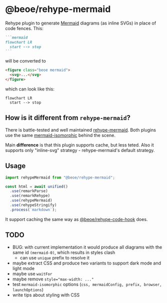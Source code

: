 # @beoe/rehype-mermaid

Rehype plugin to generate [Mermaid](https://mermaid.js.org/) diagrams (as inline SVGs) in place of code fences. This:

````md
```mermaid
flowchart LR
  start --> stop
```
````

will be converted to

```html
<figure class="beoe mermaid">
  <svg>...</svg>
</figure>
```

which can look like this:

```mermaid
flowchart LR
  start --> stop
```

## How is it different from `rehype-mermaid`?

There is battle-tested and well maintained [rehype-mermaid](https://github.com/remcohaszing/rehype-mermaid). Both plugins use the same [mermaid-isomorphic](https://github.com/remcohaszing/mermaid-isomorphic) behind the scene.

Main **difference** is that this plugin supports cache, but less teted. Also it supports only "inline-svg" strategy - rehype-mermaid's default strategy.

## Usage

```js
import rehypeMermaid from "@beoe/rehype-mermaid";

const html = await unified()
  .use(remarkParse)
  .use(remarkRehype)
  .use(rehypeMermaid)
  .use(rehypeStringify)
  .process(`markdown`);
```

It support caching the same way as [@beoe/rehype-code-hook](/packages/rehype-code-hook/) does.

## TODO

- BUG: with current implementation it would produce all diagrams with the same id `(mermaid-0)`, which results in styles clash
  - can use `unique` prefix to resolve it
- maybe extract CSS and produce two variants to support dark mode and light mode
- maybe use `waitFor`
- maybe remove `style="max-width: ..."`
- test `mermaid-isomorphic` options (`css, mermaidConfig, prefix, browser, launchOptions`)
- write tips about styling with CSS
